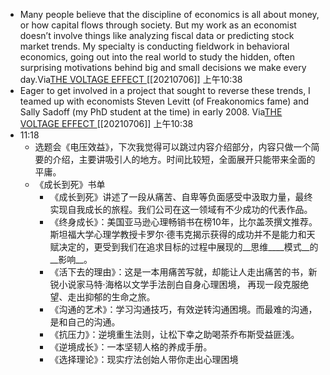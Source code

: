 - Many people believe that the discipline of economics is all about money, or how capital flows through society. But my work as an economist doesn’t involve things like analyzing fiscal data or predicting stock market trends. My specialty is conducting fieldwork in behavioral economics, going out into the real world to study the hidden, often surprising motivations behind big and small decisions we make every day.Via[THE VOLTAGE EFFECT ](marginnote3app://note/CFEA2879-0DAF-429F-BCE6-7B800A564909)[[20210706]] 上午10:38
- Eager to get involved in a project that sought to reverse these trends, I teamed up with economists Steven Levitt (of Freakonomics fame) and Sally Sadoff (my PhD student at the time) in early 2008. Via[THE VOLTAGE EFFECT ](marginnote3app://note/470ACCDD-2A23-4CEC-BBBA-FBD749628B5E)[[20210706]] 上午10:38
- 11:18
    - 选题会《电压效益》，下次我觉得可以跳过内容介绍部分，内容只做一个简要的介绍，主要讲吸引人的地方。时间比较短，全面展开只能带来全面的平庸。
    - 《成长到死》书单
        - 《成长到死》讲述了一段从痛苦、自卑等负面感受中汲取力量，最终实现自我成长的旅程。我们公司在这一领域有不少成功的代表作品。
        - 《终身成长》：美国亚马逊心理畅销书在榜10年，比尔盖茨撰文推荐。斯坦福大学心理学教授卡罗尔·德韦克揭示获得的成功并不是能力和天赋决定的，更受到我们在追求目标的过程中展现的__思维____模式__的__影响__。
        - 《活下去的理由》：这是一本用痛苦写就，却能让人走出痛苦的书，新锐小说家马特·海格以文学手法剖白自身心理困境， 再现一段克服绝望、走出抑郁的生命之旅。
        - 《沟通的艺术》：学习沟通技巧，有效逆转沟通困境。而最难的沟通，是和自己的沟通。
        - 《抗压力》：逆境重生法则，让松下幸之助喝茶乔布斯受益匪浅。
        - 《逆境成长》：一本坚韧人格的养成手册。
        - 《选择理论》：现实疗法创始人带你走出心理困境

